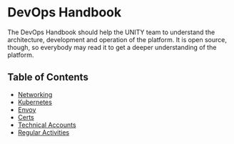 <!-- DOCTOC SKIP -->

# DevOps Handbook

The DevOps Handbook should help the UNITY team to understand the architecture, development and operation of the
platform. It is open source, though, so everybody may read it to get a deeper understanding of the platform.

## Table of Contents

* [Networking](networking.md)
* [Kubernetes](kubernetes.md)
* [Envoy](envoy.md)
* [Certs](certs.md)
* [Technical Accounts](technical-accounts.md)
* [Regular Activities](regular-activities.md)


